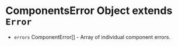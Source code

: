 # ComponentsError Object extends `Error`

* `errors` ComponentError[] - Array of individual component errors.
